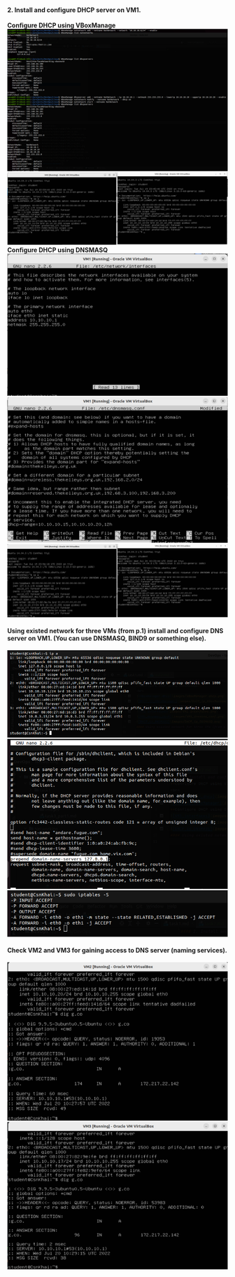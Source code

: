 #### 2. Install and configure DHCP server on VM1.
**Configure DHCP using VBoxManage**
<br>
![VBoxManager_dhcp](images/VBoxManager_dhcp.png)
![DHCP_ip_VBoxManager](images/DHCP_ip_VBoxManager.png)
**Configure DHCP using DNSMASQ**
![VM1_interfaces](images/VM1_interfaces.png)
![VM1_dnsmasq_conf](images/VM1_dnsmasq_conf.png)
![DHCP_ip_DNSMASQ](images/DHCP_ip_DNSMASQ.png)
#### Using existed network for three VMs (from p.1) install and configure DNS server on VM1. (You can use DNSMASQ, BIND9 or something else).
![VM1_ip](images/VM1_ip.png)
![VM1_dhcp_conf](images/VM1_dhcp_conf.png)
![VM1_iptables](images/VM1_iptables.png)
#### Check VM2 and VM3 for gaining access to DNS server (naming services).
![VM2_dig](images/VM2_dig.png)
![VM3_dig](images/VM3_dig.png)